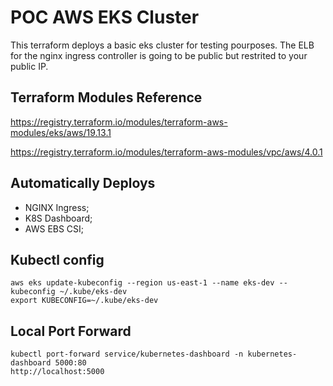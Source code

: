 # POC AWS EKS Cluster
This terraform deploys a basic eks cluster for testing pourposes. The ELB for the nginx ingress controller is going to be public but restrited to your public IP.

## Terraform Modules Reference
https://registry.terraform.io/modules/terraform-aws-modules/eks/aws/19.13.1

https://registry.terraform.io/modules/terraform-aws-modules/vpc/aws/4.0.1

## Automatically Deploys
- NGINX Ingress;
- K8S Dashboard;
- AWS EBS CSI;

## Kubectl config
```
aws eks update-kubeconfig --region us-east-1 --name eks-dev --kubeconfig ~/.kube/eks-dev
export KUBECONFIG=~/.kube/eks-dev
```

## Local Port Forward
```
kubectl port-forward service/kubernetes-dashboard -n kubernetes-dashboard 5000:80
http://localhost:5000
```